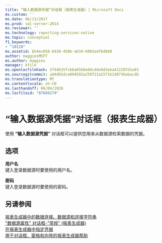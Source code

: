 ```yaml
---
title: “输入数据源凭据”对话框（报表生成器）| Microsoft Docs
ms.custom: ''
ms.date: 06/13/2017
ms.prod: sql-server-2014
ms.reviewer: ''
ms.technology: reporting-services-native
ms.topic: conceptual
f1_keywords:
- "10128"
ms.assetid: b54ec058-b910-450b-a634-6092a4f6d840
author: maggiesMSFT
ms.author: maggies
manager: kfile
ms.openlocfilehash: 2f44b35fcb8a6568e0dcd4e9d3eba412207d1e83
ms.sourcegitcommit: ad4d92dce894592a259721a1571b1d8736abacdb
ms.translationtype: MT
ms.contentlocale: zh-CN
ms.lasthandoff: 08/04/2020
ms.locfileid: "87694279"
---
```

# <a name="enter-data-source-credentials-dialog-box-report-builder"></a>“输入数据源凭据”对话框（报表生成器）
  使用 **“输入数据源凭据”** 对话框可以提供您用来从数据源检索数据的凭据。  
  
## <a name="options"></a>选项  
 **用户名**  
 键入登录数据源时要使用的用户名。  
  
 **密码**  
 键入登录数据源时要使用的密码。  
  
## <a name="see-also"></a>另请参阅  
 [报表生成器中的数据连接、数据源和连接字符串](../data-connections-data-sources-and-connection-strings-in-report-builder.md)   
 ["数据源属性" 对话框-"常规" &#40;报表生成器&#41;](../data-source-properties-dialog-box-general-report-builder.md)   
 [在报表生成器中指定凭据](../specify-credentials-in-report-builder.md)   
 [用于对话框、窗格和向导的报表生成器帮助](../report-builder-help-for-dialog-boxes-panes-and-wizards.md)  
  
  
